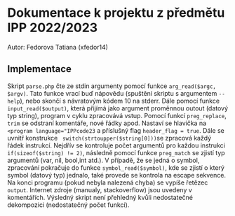 # Dokumentace k projektu z předmětu IPP 2022/2023
Autor: Fedorova Tatiana (xfedor14)

## Implementace
Skript ```parse.php``` čte ze stdin argumenty pomocí funkce ```arg_read($argc, $argv)```. Tato funkce vrací buď nápovědu  (spuštění skriptu s argumentem ``` --help ```), nebo skončí s návratovým kódem 10 na stderr. Dále pomocí funkce ```input_read($output)```, která přijímá jako argument proměnnou outout (datový typ string), program v cyklu zpracovává vstup. Pomocí funkcí ```preg_replace```, ```trim``` se odstraní komentáře, nové řádky apod. Nastaví se hlavička na ```<program language="IPPcode23``` a příslušný flag ```header_flag = true```. Dále se uvnitř konstrukce ``` switch(strtoupper($string[0]))```se zpracová každý řádek instrukcí. Nejdřív se kontroluje počet argumentů pro každou instrukci ```if(sizeof($string) != 2)```, následně pomocí funkce ```preg_match``` se zjistí typ argumentů (var, nil, bool,int atd.). V případě, že se jedná o symbol, zpracování pokračuje do funkce ```symbol_read($symbol)```, kde se zjistí o který symbol (datový typ) jednalo, také provede se kontrola na escape sekvence. Na konci programu (pokud nebyla nalezená chyba) se vypíše řetězec ```output```.  Internet zdroje (manualy, stackoverflow) jsou uvedeny v komentářích.
Výsledný skript není přehledný kvůli nedostatečné dekompozici (nedostatečný počet funkcí).
